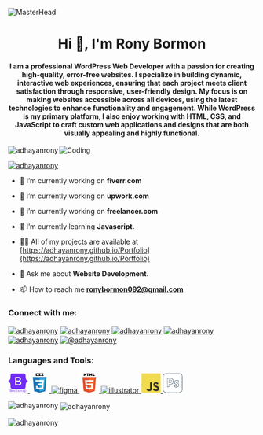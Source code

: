 ![MasterHead](https://media.licdn.com/dms/image/D4D12AQE1ioPOFoNVCw/article-cover_image-shrink_600_2000/0/1679083748046?e=2147483647&v=beta&t=6pAfb6fO3GI0uXsLmzKqlZNtlv8FZrswVQODH-prBvY)



<h1 align="center">Hi 👋, I'm Rony Bormon</h1>
<h4 align="center">I am a professional WordPress Web Developer with a passion for creating high-quality, error-free websites. I specialize in building dynamic, interactive web experiences, ensuring that each project meets client satisfaction through responsive, user-friendly design. My focus is on making websites accessible across all devices, using the latest technologies to enhance functionality and engagement. While WordPress is my primary platform, I also enjoy working with HTML, CSS, and JavaScript to craft custom web applications and designs that are both visually appealing and highly functional.</h4>


<img align="right" alt="Coding" width="400" src="https://cdn.dribbble.com/users/1162077/screenshots/3848914/programmer.gif">



<p align="left"> <img src="https://komarev.com/ghpvc/?username=adhayanrony&label=Profile%20views&color=0e75b6&style=flat" alt="adhayanrony" /> </p>

<p align="left"> <a href="https://twitter.com/adhayanrony" target="blank"><img src="https://img.shields.io/twitter/follow/adhayanrony?logo=twitter&style=for-the-badge" alt="adhayanrony" /></a> </p>

- 🔭 I’m currently working on **fiverr.com**

- 🔭 I’m currently working on **upwork.com**

- 🔭 I’m currently working on **freelancer.com**

- 🌱 I’m currently learning **Javascript.**

- 👨‍💻 All of my projects are available at [https://adhayanrony.github.io/Portfolio](https://adhayanrony.github.io/Portfolio)

- 💬 Ask me about **Website Development.**

- 📫 How to reach me **ronybormon092@gmail.com**

<h3 align="left">Connect with me:</h3>
<p align="left">
<a href="https://twitter.com/adhayanrony" target="blank"><img align="center" src="https://raw.githubusercontent.com/rahuldkjain/github-profile-readme-generator/master/src/images/icons/Social/twitter.svg" alt="adhayanrony" height="30" width="40" /></a>
<a href="https://linkedin.com/in/adhayanrony" target="blank"><img align="center" src="https://raw.githubusercontent.com/rahuldkjain/github-profile-readme-generator/master/src/images/icons/Social/linked-in-alt.svg" alt="adhayanrony" height="30" width="40" /></a>
<a href="https://fb.com/adhayanrony" target="blank"><img align="center" src="https://raw.githubusercontent.com/rahuldkjain/github-profile-readme-generator/master/src/images/icons/Social/facebook.svg" alt="adhayanrony" height="30" width="40" /></a>
<a href="https://instagram.com/adhayanrony" target="blank"><img align="center" src="https://raw.githubusercontent.com/rahuldkjain/github-profile-readme-generator/master/src/images/icons/Social/instagram.svg" alt="adhayanrony" height="30" width="40" /></a>
<a href="https://www.behance.net/adhayanrony" target="blank"><img align="center" src="https://raw.githubusercontent.com/rahuldkjain/github-profile-readme-generator/master/src/images/icons/Social/behance.svg" alt="adhayanrony" height="30" width="40" /></a>
<a href="https://www.youtube.com/c/@adhayanrony" target="blank"><img align="center" src="https://raw.githubusercontent.com/rahuldkjain/github-profile-readme-generator/master/src/images/icons/Social/youtube.svg" alt="@adhayanrony" height="30" width="40" /></a>
</p>

<h3 align="left">Languages and Tools:</h3>
<p align="left"> <a href="https://getbootstrap.com" target="_blank" rel="noreferrer"> <img src="https://raw.githubusercontent.com/devicons/devicon/master/icons/bootstrap/bootstrap-plain-wordmark.svg" alt="bootstrap" width="40" height="40"/> </a> <a href="https://www.w3schools.com/css/" target="_blank" rel="noreferrer"> <img src="https://raw.githubusercontent.com/devicons/devicon/master/icons/css3/css3-original-wordmark.svg" alt="css3" width="40" height="40"/> </a> <a href="https://www.figma.com/" target="_blank" rel="noreferrer"> <img src="https://www.vectorlogo.zone/logos/figma/figma-icon.svg" alt="figma" width="40" height="40"/> </a> <a href="https://www.w3.org/html/" target="_blank" rel="noreferrer"> <img src="https://raw.githubusercontent.com/devicons/devicon/master/icons/html5/html5-original-wordmark.svg" alt="html5" width="40" height="40"/> </a> <a href="https://www.adobe.com/in/products/illustrator.html" target="_blank" rel="noreferrer"> <img src="https://www.vectorlogo.zone/logos/adobe_illustrator/adobe_illustrator-icon.svg" alt="illustrator" width="40" height="40"/> </a> <a href="https://developer.mozilla.org/en-US/docs/Web/JavaScript" target="_blank" rel="noreferrer"> <img src="https://raw.githubusercontent.com/devicons/devicon/master/icons/javascript/javascript-original.svg" alt="javascript" width="40" height="40"/> </a> <a href="https://www.photoshop.com/en" target="_blank" rel="noreferrer"> <img src="https://raw.githubusercontent.com/devicons/devicon/master/icons/photoshop/photoshop-line.svg" alt="photoshop" width="40" height="40"/> </a> </p>

<p><img align="left" src="https://github-readme-stats.vercel.app/api/top-langs?username=adhayanrony&show_icons=true&locale=en&layout=compact" alt="adhayanrony" /></p>

<p>&nbsp;<img align="center" src="https://github-readme-stats.vercel.app/api?username=adhayanrony&show_icons=true&locale=en" alt="adhayanrony" /></p>

<p><img align="center" src="https://github-readme-streak-stats.herokuapp.com/?user=adhayanrony&" alt="adhayanrony" /></p>
